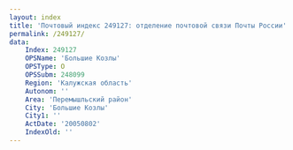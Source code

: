 ```yaml
---
layout: index
title: 'Почтовый индекс 249127: отделение почтовой связи Почты России'
permalink: /249127/
data:
    Index: 249127
    OPSName: 'Большие Козлы'
    OPSType: О
    OPSSubm: 248099
    Region: 'Калужская область'
    Autonom: ''
    Area: 'Перемышльский район'
    City: 'Большие Козлы'
    City1: ''
    ActDate: '20050802'
    IndexOld: ''
---
```

